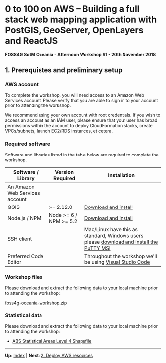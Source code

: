 # 0 to 100 on AWS – Building a full stack web mapping application with PostGIS, GeoServer, OpenLayers and ReactJS

#### FOSS4G SotM Oceania - Afternoon Workshop #1 - 20th November 2018

## 1. Prerequistes and preliminary setup

### AWS account

To complete the workshop, you will need access to an Amazon Web Services
account.  Please verify that you are able to sign in to your account prior to
attending the workshop.

We recommend using your own account with root credentials.  If you wish to
access an account as an IAM user, please ensure that your user has broad
permissions within the account to deploy CloudFormation stacks, create
VPCs/subnets, launch EC2/RDS instances, et cetera.

### Required software

Software and libraries listed in the table below are required to complete the workshop.

| Software / Library | Version Required | Installation |
| --- | --- | --- |
| An Amazon Web Services account | | |
| QGIS | >= 2.12.0 | [Download and install](https://www.qgis.org/en/site/forusers/download.html)
| Node.js / NPM | Node >= 6 / NPM >= 5.2 | [Download and install](https://nodejs.org/) 
| SSH client | | Mac/Linux have this as standard, Windows users please [download and install the PuTTY MSI](https://www.chiark.greenend.org.uk/~sgtatham/putty/latest.html)
| Preferred Code Editor | | Throughout the workshop we'll be using [Visual Studio Code](https://code.visualstudio.com/)

### Workshop files

Please download and extract the following data to your local machine prior to attending the workshop:

[foss4g-oceania-workshop.zip](https://s3-ap-southeast-2.amazonaws.com/foss4g-oceania-2018-workshop-resources/foss4g-oceania-workshop.zip)

### Statistical data

Please download and extract the following data to your local machine prior to attending the workshop:

* [ABS Statistical Areas Level 4 Shapefile](http://www.abs.gov.au/AUSSTATS/subscriber.nsf/log?openagent&1270055001_sa4_2016_aust_shape.zip&1270.0.55.001&Data%20Cubes&C65BC89E549D1CA3CA257FED0013E074&0&July%202016&12.07.2016&Latest)

***

**Up**: [Index](README.md) | **Next**: [2. Deploy AWS resources](section-2-aws.md)
